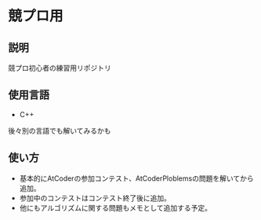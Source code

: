 # 競プロ用
## 説明
競プロ初心者の練習用リポジトリ

## 使用言語

- C++

後々別の言語でも解いてみるかも

## 使い方

- 基本的にAtCoderの参加コンテスト、AtCoderPloblemsの問題を解いてから追加。
- 参加中のコンテストはコンテスト終了後に追加。
- 他にもアルゴリズムに関する問題もメモとして追加する予定。
